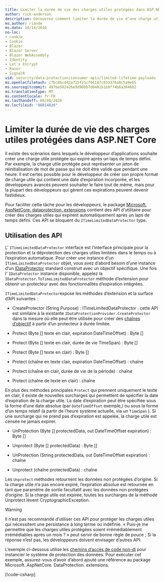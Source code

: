 ```yaml
---
title: Limiter la durée de vie des charges utiles protégées dans ASP.NET Core
author: rick-anderson
description: Découvrez comment limiter la durée de vie d’une charge utile protégée à l’aide des API de protection des données ASP.NET Core.
ms.author: riande
ms.date: 10/14/2016
no-loc:
- cookie
- Cookie
- Blazor
- Blazor Server
- Blazor WebAssembly
- Identity
- Let's Encrypt
- Razor
- SignalR
uid: security/data-protection/consumer-apis/limited-lifetime-payloads
ms.openlocfilehash: c7bc86cd42a725f21cf66187c033376a8c5a9e65
ms.sourcegitcommit: 497be502426e9d90bb7d0401b1b9f74b6a384682
ms.translationtype: MT
ms.contentlocale: fr-FR
ms.lasthandoff: 08/08/2020
ms.locfileid: "88014826"
---
```

# <a name="limit-the-lifetime-of-protected-payloads-in-aspnet-core"></a>Limiter la durée de vie des charges utiles protégées dans ASP.NET Core

Il existe des scénarios dans lesquels le développeur d’applications souhaite créer une charge utile protégée qui expire après un laps de temps défini. Par exemple, la charge utile protégée peut représenter un jeton de réinitialisation de mot de passe qui ne doit être valide que pendant une heure. Il est certes possible pour le développeur de créer son propre format de charge utile qui contient une date d’expiration incorporée, et les développeurs avancés peuvent souhaiter le faire tout de même, mais pour la plupart des développeurs qui gèrent ces expirations peuvent devenir fastidieux.

Pour faciliter cette tâche pour les développeurs, le package [Microsoft. AspNetCore. dataprotection. extensions](https://www.nuget.org/packages/Microsoft.AspNetCore.DataProtection.Extensions/) contient des API d’utilitaire pour créer des charges utiles qui expirent automatiquement après un laps de temps défini. Ces API se bloquent du `ITimeLimitedDataProtector` type.

## <a name="api-usage"></a>Utilisation des API

L' `ITimeLimitedDataProtector` interface est l’interface principale pour la protection et la déprotection des charges utiles limitées dans le temps ou à l’expiration automatique. Pour créer une instance d’un `ITimeLimitedDataProtector` objet, vous avez d’abord besoin d’une instance d’un [IDataProtector](xref:security/data-protection/consumer-apis/overview) standard construit avec un objectif spécifique. Une fois l' `IDataProtector` instance disponible, appelez la `IDataProtector.ToTimeLimitedDataProtector` méthode d’extension pour obtenir un protecteur avec des fonctionnalités d’expiration intégrées.

`ITimeLimitedDataProtector`expose les méthodes d’extension et la surface d’API suivantes :

* CreateProtector (String Purpose) : ITimeLimitedDataProtector : cette API est similaire à la existante `IDataProtectionProvider.CreateProtector` dans la mesure où elle peut être utilisée pour créer des [chaînes d’objectif](xref:security/data-protection/consumer-apis/purpose-strings) à partir d’un protecteur à durée limitée.

* Protect (Byte [] texte en clair, expiration DateTimeOffset) : Byte []

* Protect (Byte [] texte en clair, durée de vie TimeSpan) : Byte []

* Protect (Byte [] texte en clair) : Byte []

* Protect (chaîne en texte clair, expiration DateTimeOffset) : chaîne

* Protect (chaîne en clair, durée de vie de la période) : chaîne

* Protect (chaîne de texte en clair) : chaîne

En plus des méthodes principales `Protect` qui prennent uniquement le texte en clair, il existe de nouvelles surcharges qui permettent de spécifier la date d’expiration de la charge utile. La date d’expiration peut être spécifiée sous la forme d’une date absolue (par `DateTimeOffset` exemple,) ou sous la forme d’un temps relatif (à partir de l’heure système actuelle, via un `TimeSpan` ). Si une surcharge qui ne prend pas d’expiration est appelée, la charge utile est censée ne jamais expirer.

* UnProtection (Byte [] protectedData, out DateTimeOffset expiration) : Byte []

* Unprotect (Byte [] protectedData) : Byte []

* UnProtection (String protectedData, out DateTimeOffset expiration) : chaîne

* Unprotect (chaîne protectedData) : chaîne

Les `Unprotect` méthodes retournent les données non protégées d’origine. Si la charge utile n’a pas encore expiré, l’expiration absolue est retournée en tant que paramètre de sortie facultatif avec les données non protégées d’origine. Si la charge utile est expirée, toutes les surcharges de la méthode Unprotect lèvent CryptographicException.

>[!WARNING]
> Il n’est pas recommandé d’utiliser ces API pour protéger les charges utiles qui nécessitent une persistance à long terme ou indéfinie. « Puis-je me permettre que les charges utiles protégées soient irrémédiablement irrémédiables après un mois ? » peut servir de bonne règle de pouce ; Si la réponse n’est pas, les développeurs doivent envisager d’autres API.

L’exemple ci-dessous utilise les [chemins d’accès de code non-di](xref:security/data-protection/configuration/non-di-scenarios) pour instancier le système de protection des données. Pour exécuter cet exemple, assurez-vous d’avoir d’abord ajouté une référence au package Microsoft. AspNetCore. DataProtection. extensions.

[!code-csharp[](limited-lifetime-payloads/samples/limitedlifetimepayloads.cs)]
